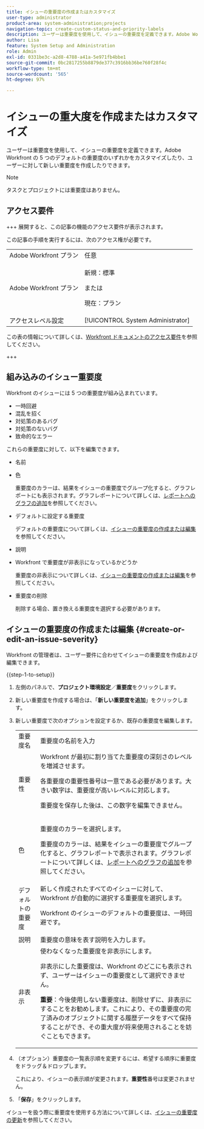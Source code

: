 ```yaml
---
title: イシューの重要度の作成またはカスタマイズ
user-type: administrator
product-area: system-administration;projects
navigation-topic: create-custom-status-and-priority-labels
description: ユーザーは重要度を使用して、イシューの重要度を定義できます。Adobe Workfront の 5 つのデフォルトの重要度のいずれかをカスタマイズしたり、ユーザーに対して新しい重要度を作成したりできます。
author: Lisa
feature: System Setup and Administration
role: Admin
exl-id: 0331be3c-a2d8-4788-a41a-5e971fb4bbe1
source-git-commit: 0bc2817255b8879de377c3916bb36be760f28f4c
workflow-type: tm+mt
source-wordcount: '565'
ht-degree: 97%

---
```


# イシューの重大度を作成またはカスタマイズ

<!--
DON'T DELETE, DRAFT OR HIDE THIS ARTICLE. IT IS LINKED TO THE PRODUCT, THROUGH THE CONTEXT SENSITIVE HELP LINKS.

Linked to Understanding Issue Severity.
-->

ユーザーは重要度を使用して、イシューの重要度を定義できます。Adobe Workfront の 5 つのデフォルトの重要度のいずれかをカスタマイズしたり、ユーザーに対して新しい重要度を作成したりできます。

>[!NOTE]
>
>タスクとプロジェクトには重要度はありません。

## アクセス要件

+++ 展開すると、この記事の機能のアクセス要件が表示されます。

この記事の手順を実行するには、次のアクセス権が必要です。

<table style="table-layout:auto"> 
 <col> 
 <col> 
 <tbody> 
  <tr> 
   <td role="rowheader">Adobe Workfront プラン</td> 
   <td>任意</td> 
  </tr> 
  <tr> 
   <td role="rowheader">Adobe Workfront プラン</td> 
   <td>
     <p>新規：標準</p>
     <p>または</p>
     <p>現在：プラン</p>
   </td> 
  </tr> 
  <tr> 
   <td role="rowheader">アクセスレベル設定</td> 
   <td>[!UICONTROL System Administrator]</td>
  </tr> 
 </tbody> 
</table>

この表の情報について詳しくは、[Workfront ドキュメントのアクセス要件](/help/quicksilver/administration-and-setup/add-users/access-levels-and-object-permissions/access-level-requirements-in-documentation.md)を参照してください。

+++

## 組み込みのイシュー重要度

Workfront のイシューには 5 つの重要度が組み込まれています。

* 一時回避
* 混乱を招く
* 対処策のあるバグ
* 対処策のないバグ
* 致命的なエラー

<p>これらの重要度に対して、以下を編集できます。</p>

* 名前
* 色

  重要度のカラーは、結果をイシューの重要度でグループ化すると、グラフレポートにも表示されます。グラフレポートについて詳しくは、[レポートへのグラフの追加](../../../reports-and-dashboards/reports/creating-and-managing-reports/add-chart-report.md)を参照してください。

* デフォルトに設定する重要度

  デフォルトの重要度について詳しくは、[イシューの重要度の作成または編集](#create-or-edit-an-issue-severity)を参照してください。
* 説明
* Workfront で重要度が非表示になっているかどうか

  重要度の非表示について詳しくは、[イシューの重要度の作成または編集](#create-or-edit-an-issue-severity")を参照してください。

* 重要度の削除

  削除する場合、置き換える重要度を選択する必要があります。

## イシューの重要度の作成または編集 {#create-or-edit-an-issue-severity}

Workfront の管理者は、ユーザー要件に合わせてイシューの重要度を作成および編集できます。

{{step-1-to-setup}}

1. 左側のパネルで、**プロジェクト環境設定**／**重要度**&#x200B;をクリックします。

1. 新しい重要度を作成する場合は、「**新しい重要度を追加**」をクリックします。
1. 新しい重要度で次のオプションを設定するか、既存の重要度を編集します。

   <table style="table-layout:auto"> 
    <col> 
    <col> 
    <tbody> 
     <tr> 
      <td role="rowheader">重要度名</td> 
      <td>重要度の名前を入力</td> 
     </tr> 
     <tr> 
      <td role="rowheader">重要性</td> 
      <td>Workfront が最初に割り当てた重要度の深刻さのレベルを増減させます。
      <p>各重要度の重要性番号は一意である必要があります。大きい数字は、重要度が高いレベルに対応します。</p> <p>重要度を保存した後は、この数字を編集できません。</p> </td> 
     </tr> 
     <tr> 
      <td role="rowheader">色</td> 
      <td> <p>重要度のカラーを選択します。</p> 
      <p>重要度のカラーは、結果をイシューの重要度でグループ化すると、グラフレポートで表示されます。グラフレポートについて詳しくは、<a href="../../../reports-and-dashboards/reports/creating-and-managing-reports/add-chart-report.md" class="MCXref xref">レポートへのグラフの追加</a>を参照してください。</p> </td> 
     </tr> 
     <tr> 
      <td role="rowheader">デフォルトの重要度</td> 
      <td>新しく作成されたすべてのイシューに対して、Workfront が自動的に選択する重要度を選択します。</p>
      <p>Workfront のイシューのデフォルトの重要度は、一時回避です。</p></td> 
     </tr> 
     <tr> 
      <td role="rowheader">説明</td> 
      <td>重要度の意味を表す説明を入力します。</td> 
     </tr> 
     <tr> 
      <td role="rowheader">非表示</td> 
      <td> 使わなくなった重要度を非表示にします。 
      <p>非表示にした重要度は、Workfront のどこにも表示されず、ユーザーはイシューの重要度として選択できません。</p> 
      <p><b>重要</b>：今後使用しない重要度は、削除せずに、非表示にすることをお勧めします。これにより、その重要度の完了済みのオブジェクトに関する履歴データをすべて保持することができ、その重大度が将来使用されることを妨ぐこともできます。</p> </td> 
     </tr> 
    </tbody> 
   </table>

1. （オプション）重要度の一覧表示順を変更するには、希望する順序に重要度をドラッグ＆ドロップします。

   これにより、イシューの表示順が変更されます。**重要性**&#x200B;番号は変更されません。

1. 「**保存**」をクリックします。

イシューを扱う際に重要度を使用する方法について詳しくは、[イシューの重要度の更新](../../../manage-work/issues/issue-information/update-issue-severity.md)を参照してください。
